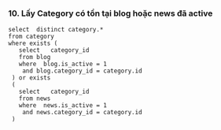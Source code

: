 ### 10. Lấy Category có tồn tại blog hoặc news đã active
```mysql
select  distinct category.*
from category
where exists (
   select   category_id
   from blog
   where  blog.is_active = 1
	and blog.category_id = category.id
 ) or exists
 (
   select   category_id
   from news
   where  news.is_active = 1
	and news.category_id = category.id
 )

```
